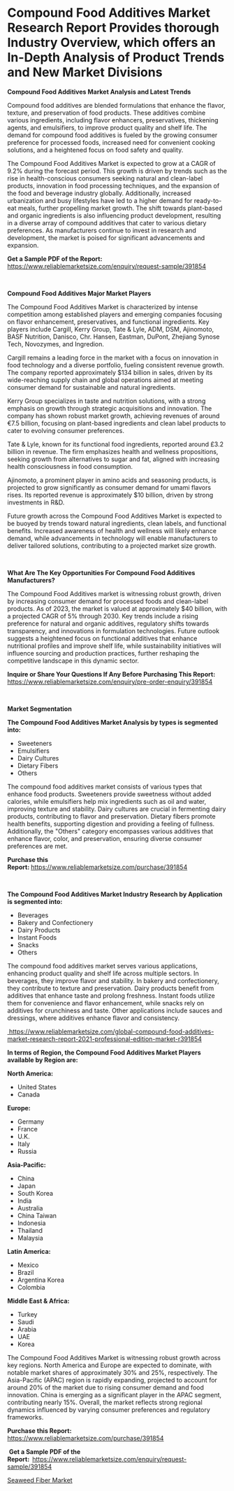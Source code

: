 <p><h1>Compound Food Additives Market Research Report Provides thorough Industry Overview, which offers an In-Depth Analysis of Product Trends and New Market Divisions</h1></p><p><strong>Compound Food Additives Market Analysis and Latest Trends</strong></p>
<p><p>Compound food additives are blended formulations that enhance the flavor, texture, and preservation of food products. These additives combine various ingredients, including flavor enhancers, preservatives, thickening agents, and emulsifiers, to improve product quality and shelf life. The demand for compound food additives is fueled by the growing consumer preference for processed foods, increased need for convenient cooking solutions, and a heightened focus on food safety and quality.</p><p>The Compound Food Additives Market is expected to grow at a CAGR of 9.2% during the forecast period. This growth is driven by trends such as the rise in health-conscious consumers seeking natural and clean-label products, innovation in food processing techniques, and the expansion of the food and beverage industry globally. Additionally, increased urbanization and busy lifestyles have led to a higher demand for ready-to-eat meals, further propelling market growth. The shift towards plant-based and organic ingredients is also influencing product development, resulting in a diverse array of compound additives that cater to various dietary preferences. As manufacturers continue to invest in research and development, the market is poised for significant advancements and expansion.</p></p>
<p><strong>Get a Sample PDF of the Report:&nbsp;</strong> <a href="https://www.reliablemarketsize.com/enquiry/request-sample/391854?utm_campaign=1929&utm_medium=2&utm_source=Github&utm_content=ia&utm_term=16012025&utm_id=compound-food-additives">https://www.reliablemarketsize.com/enquiry/request-sample/391854</a></p>
<p>&nbsp;</p>
<p><strong>Compound Food Additives Major Market Players</strong></p>
<p><p>The Compound Food Additives Market is characterized by intense competition among established players and emerging companies focusing on flavor enhancement, preservatives, and functional ingredients. Key players include Cargill, Kerry Group, Tate & Lyle, ADM, DSM, Ajinomoto, BASF Nutrition, Danisco, Chr. Hansen, Eastman, DuPont, Zhejiang Synose Tech, Novozymes, and Ingredion.</p><p>Cargill remains a leading force in the market with a focus on innovation in food technology and a diverse portfolio, fueling consistent revenue growth. The company reported approximately $134 billion in sales, driven by its wide-reaching supply chain and global operations aimed at meeting consumer demand for sustainable and natural ingredients.</p><p>Kerry Group specializes in taste and nutrition solutions, with a strong emphasis on growth through strategic acquisitions and innovation. The company has shown robust market growth, achieving revenues of around €7.5 billion, focusing on plant-based ingredients and clean label products to cater to evolving consumer preferences.</p><p>Tate & Lyle, known for its functional food ingredients, reported around £3.2 billion in revenue. The firm emphasizes health and wellness propositions, seeking growth from alternatives to sugar and fat, aligned with increasing health consciousness in food consumption. </p><p>Ajinomoto, a prominent player in amino acids and seasoning products, is projected to grow significantly as consumer demand for umami flavors rises. Its reported revenue is approximately $10 billion, driven by strong investments in R&D.</p><p>Future growth across the Compound Food Additives Market is expected to be buoyed by trends toward natural ingredients, clean labels, and functional benefits. Increased awareness of health and wellness will likely enhance demand, while advancements in technology will enable manufacturers to deliver tailored solutions, contributing to a projected market size growth.</p></p>
<p>&nbsp;</p>
<p><strong>What Are The Key Opportunities For Compound Food Additives Manufacturers?</strong></p>
<p><p>The Compound Food Additives market is witnessing robust growth, driven by increasing consumer demand for processed foods and clean-label products. As of 2023, the market is valued at approximately $40 billion, with a projected CAGR of 5% through 2030. Key trends include a rising preference for natural and organic additives, regulatory shifts towards transparency, and innovations in formulation technologies. Future outlook suggests a heightened focus on functional additives that enhance nutritional profiles and improve shelf life, while sustainability initiatives will influence sourcing and production practices, further reshaping the competitive landscape in this dynamic sector.</p></p>
<p><strong>Inquire or Share Your Questions If Any Before Purchasing This Report:</strong> <a href="https://www.reliablemarketsize.com/enquiry/pre-order-enquiry/391854?utm_campaign=1929&utm_medium=2&utm_source=Github&utm_content=ia&utm_term=16012025&utm_id=compound-food-additives">https://www.reliablemarketsize.com/enquiry/pre-order-enquiry/391854</a></p>
<p>&nbsp;</p>
<p><strong>Market Segmentation</strong></p>
<p><strong>The Compound Food Additives Market Analysis by types is segmented into:</strong></p>
<p><ul><li>Sweeteners</li><li>Emulsifiers</li><li>Dairy Cultures</li><li>Dietary Fibers</li><li>Others</li></ul></p>
<p><p>The compound food additives market consists of various types that enhance food products. Sweeteners provide sweetness without added calories, while emulsifiers help mix ingredients such as oil and water, improving texture and stability. Dairy cultures are crucial in fermenting dairy products, contributing to flavor and preservation. Dietary fibers promote health benefits, supporting digestion and providing a feeling of fullness. Additionally, the "Others" category encompasses various additives that enhance flavor, color, and preservation, ensuring diverse consumer preferences are met.</p></p>
<p><strong>Purchase this Report:&nbsp;</strong><a href="https://www.reliablemarketsize.com/purchase/391854?utm_campaign=1929&utm_medium=2&utm_source=Github&utm_content=ia&utm_term=16012025&utm_id=compound-food-additives">https://www.reliablemarketsize.com/purchase/391854</a></p>
<p>&nbsp;</p>
<p><strong>The Compound Food Additives Market Industry Research by Application is segmented into:</strong></p>
<p><ul><li>Beverages</li><li>Bakery and Confectionery</li><li>Dairy Products</li><li>Instant Foods</li><li>Snacks</li><li>Others</li></ul></p>
<p><p>The compound food additives market serves various applications, enhancing product quality and shelf life across multiple sectors. In beverages, they improve flavor and stability. In bakery and confectionery, they contribute to texture and preservation. Dairy products benefit from additives that enhance taste and prolong freshness. Instant foods utilize them for convenience and flavor enhancement, while snacks rely on additives for crunchiness and taste. Other applications include sauces and dressings, where additives enhance flavor and consistency.</p></p>
<p><a href="https://www.reliablemarketsize.com/global-compound-food-additives-market-research-report-2021-professional-edition-market-r391854?utm_campaign=1929&utm_medium=2&utm_source=Github&utm_content=ia&utm_term=16012025&utm_id=compound-food-additives">&nbsp;https://www.reliablemarketsize.com/global-compound-food-additives-market-research-report-2021-professional-edition-market-r391854</a></p>
<p><strong>In terms of Region, the Compound Food Additives Market Players available by Region are:</strong></p>
<p>
    <p> <strong> North America: </strong>
        <ul>
            <li>United States</li>
            <li>Canada</li>
        </ul>
        </p> 
    <p> <strong> Europe: </strong>
        <ul>
            <li>Germany</li>
            <li>France</li>
            <li>U.K.</li>
            <li>Italy</li>
            <li>Russia</li>
        </ul>
        </p> 
    <p> <strong> Asia-Pacific: </strong>
        <ul>
            <li>China</li>
            <li>Japan</li>
            <li>South Korea</li>
            <li>India</li>
            <li>Australia</li>
            <li>China Taiwan</li>
            <li>Indonesia</li>
            <li>Thailand</li>
            <li>Malaysia</li>
        </ul>
        </p> 
    <p> <strong> Latin America: </strong>
        <ul>
            <li>Mexico</li>
            <li>Brazil</li>
            <li>Argentina Korea</li>
            <li>Colombia</li>
        </ul>
        </p> 
    <p> <strong> Middle East & Africa: </strong>
        <ul>
            <li>Turkey</li>
            <li>Saudi</li>
            <li>Arabia</li>
            <li>UAE</li>
            <li>Korea</li>
        </ul>
    </p>
    </p>
<p><p>The Compound Food Additives Market is witnessing robust growth across key regions. North America and Europe are expected to dominate, with notable market shares of approximately 30% and 25%, respectively. The Asia-Pacific (APAC) region is rapidly expanding, projected to account for around 20% of the market due to rising consumer demand and food innovation. China is emerging as a significant player in the APAC segment, contributing nearly 15%. Overall, the market reflects strong regional dynamics influenced by varying consumer preferences and regulatory frameworks.</p></p>
<p><strong>Purchase this Report: </strong><a href="https://www.reliablemarketsize.com/purchase/391854?utm_campaign=1929&utm_medium=2&utm_source=Github&utm_content=ia&utm_term=16012025&utm_id=compound-food-additives">https://www.reliablemarketsize.com/purchase/391854</a></p>
<p>&nbsp;<strong>Get a Sample PDF of the Report:&nbsp;&nbsp;</strong><a href="https://www.reliablemarketsize.com/enquiry/request-sample/391854?utm_campaign=1929&utm_medium=2&utm_source=Github&utm_content=ia&utm_term=16012025&utm_id=compound-food-additives">https://www.reliablemarketsize.com/enquiry/request-sample/391854</a></p>
<p><strong></strong></p>
<p><p><a href="https://github.com/dringals/Market-Research-Report-List-6/blob/main/seaweed-fiber-market.md?utm_campaign=1929&utm_medium=2&utm_source=Github&utm_content=ia&utm_term=16012025&utm_id=compound-food-additives">Seaweed Fiber Market</a></p></p>
